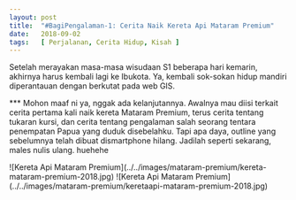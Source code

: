 ```yaml
---
layout: post
title:  "#BagiPengalaman-1: Cerita Naik Kereta Api Mataram Premium"
date:   2018-09-02
tags:   [ Perjalanan, Cerita Hidup, Kisah ]
---
```


<p class="intro"><span class="dropcap">S</span>etelah merayakan masa-masa wisudaan S1 beberapa hari kemarin, akhirnya harus kembali lagi ke Ibukota. Ya, kembali sok-sokan hidup mandiri diperantauan dengan berkutat pada web GIS.</p>
<p>*** Mohon maaf ni ya, nggak ada kelanjutannya. Awalnya mau diisi terkait cerita pertama kali naik kereta Mataram Premium, terus cerita tentang tukaran kursi, dan cerita tentang pengalaman salah seorang tentara penempatan Papua yang duduk disebelahku. Tapi apa daya, outline yang sebelumnya telah dibuat dismartphone hilang. Jadilah seperti sekarang, males nulis ulang. huehehe</p>
![Kereta Api Mataram Premium](../../images/mataram-premium/kereta-mataram-premium-2018.jpg)
![Kereta Api Mataram Premium](../../images/mataram-premium/keretaapi-mataram-premium-2018.jpg)
